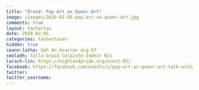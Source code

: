 ```yaml
---
title: "Òraid: Pop Art as Queer Art"
image: /images/2020-02-05-pop-art-as-queer-art.jpg
comments: true
layout: tachartas
date: 2020-02-05
categories: tachartasan
hidden: true
ceann-latha: 5mh An Gearran aig 6f
seoladh: Talla-òraid Colaiste Inbhir Nis
larach-lin: https://highlandpride.org/event-03/
facebook: https://facebook.com/events/s/pop-art-as-queer-art-talk-with/885625398502503/
twitter:
twitter_username:
---
```


<!--more-->
